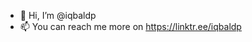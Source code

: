 - 👋 Hi, I’m @iqbaldp
- 📫 You can reach me more on https://linktr.ee/iqbaldp

<!---
iqbaldp/iqbaldp is a ✨ special ✨ repository because its `README.md` (this file) appears on your GitHub profile.
You can click the Preview link to take a look at your changes.
--->
